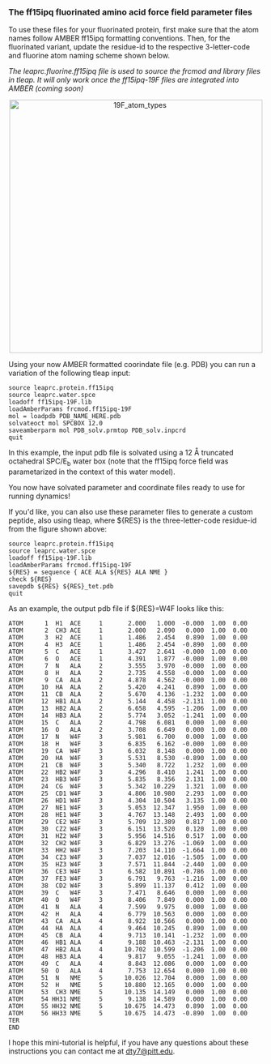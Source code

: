 ### The ff15ipq fluorinated amino acid force field parameter files

To use these files for your fluorinated protein, first make sure that the atom names follow AMBER ff15ipq formatting conventions. Then, for the fluorinated variant, update the residue-id to the respective 3-letter-code and fluorine atom naming scheme shown below.

*The leaprc.fluorine.ff15ipq file is used to source the frcmod and library files in tleap. It will only work once the ff15ipq-19F files are integrated into AMBER (coming soon)*

<p align="center">
   <img src="../docs/19F_ipq_structures_atom_types.png" alt="19F_atom_types" width="500">
</p>

Using your now AMBER formatted coorindate file (e.g. PDB) you can run a variation of the following tleap input:
``` 
source leaprc.protein.ff15ipq
source leaprc.water.spce
loadoff ff15ipq-19F.lib
loadAmberParams frcmod.ff15ipq-19F
mol = loadpdb PDB_NAME_HERE.pdb
solvateoct mol SPCBOX 12.0
saveamberparm mol PDB_solv.prmtop PDB_solv.inpcrd
quit
```

In this example, the input pdb file is solvated using a 12 <span>&#8491;</span> truncated octahedral SPC/E<sub>b</sub> water box (note that the ff15ipq force field was parametarized in the context of this water model).

You now have solvated parameter and coordinate files ready to use for running dynamics!

If you'd like, you can also use these parameter files to generate a custom peptide, also using tleap, where ${RES} is the three-letter-code residue-id from the figure shown above:
```
source leaprc.protein.ff15ipq
source leaprc.water.spce
loadoff ff15ipq-19F.lib
loadAmberParams frcmod.ff15ipq-19F
${RES} = sequence { ACE ALA ${RES} ALA NME }
check ${RES}
savepdb ${RES} ${RES}_tet.pdb
quit
```

As an example, the output pdb file if ${RES}=W4F looks like this:
```
ATOM      1  H1  ACE     1       2.000   1.000  -0.000  1.00  0.00
ATOM      2  CH3 ACE     1       2.000   2.090   0.000  1.00  0.00
ATOM      3  H2  ACE     1       1.486   2.454   0.890  1.00  0.00
ATOM      4  H3  ACE     1       1.486   2.454  -0.890  1.00  0.00
ATOM      5  C   ACE     1       3.427   2.641  -0.000  1.00  0.00
ATOM      6  O   ACE     1       4.391   1.877  -0.000  1.00  0.00
ATOM      7  N   ALA     2       3.555   3.970  -0.000  1.00  0.00
ATOM      8  H   ALA     2       2.735   4.558  -0.000  1.00  0.00
ATOM      9  CA  ALA     2       4.878   4.562  -0.000  1.00  0.00
ATOM     10  HA  ALA     2       5.420   4.241   0.890  1.00  0.00
ATOM     11  CB  ALA     2       5.670   4.136  -1.232  1.00  0.00
ATOM     12  HB1 ALA     2       5.144   4.458  -2.131  1.00  0.00
ATOM     13  HB2 ALA     2       6.658   4.595  -1.206  1.00  0.00
ATOM     14  HB3 ALA     2       5.774   3.052  -1.241  1.00  0.00
ATOM     15  C   ALA     2       4.798   6.081   0.000  1.00  0.00
ATOM     16  O   ALA     2       3.708   6.649   0.000  1.00  0.00
ATOM     17  N   W4F     3       5.981   6.700   0.000  1.00  0.00
ATOM     18  H   W4F     3       6.835   6.162  -0.000  1.00  0.00
ATOM     19  CA  W4F     3       6.032   8.148   0.000  1.00  0.00
ATOM     20  HA  W4F     3       5.531   8.530  -0.890  1.00  0.00
ATOM     21  CB  W4F     3       5.340   8.722   1.232  1.00  0.00
ATOM     22  HB2 W4F     3       4.296   8.410   1.241  1.00  0.00
ATOM     23  HB3 W4F     3       5.835   8.356   2.131  1.00  0.00
ATOM     24  CG  W4F     3       5.342  10.229   1.321  1.00  0.00
ATOM     25  CD1 W4F     3       4.806  10.980   2.293  1.00  0.00
ATOM     26  HD1 W4F     3       4.304  10.504   3.135  1.00  0.00
ATOM     27  NE1 W4F     3       5.053  12.347   1.950  1.00  0.00
ATOM     28  HE1 W4F     3       4.767  13.148   2.493  1.00  0.00
ATOM     29  CE2 W4F     3       5.709  12.389   0.817  1.00  0.00
ATOM     30  CZ2 W4F     3       6.151  13.520   0.120  1.00  0.00
ATOM     31  HZ2 W4F     3       5.956  14.516   0.517  1.00  0.00
ATOM     32  CH2 W4F     3       6.829  13.276  -1.069  1.00  0.00
ATOM     33  HH2 W4F     3       7.203  14.110  -1.664  1.00  0.00
ATOM     34  CZ3 W4F     3       7.037  12.016  -1.505  1.00  0.00
ATOM     35  HZ3 W4F     3       7.571  11.844  -2.440  1.00  0.00
ATOM     36  CE3 W4F     3       6.582  10.891  -0.786  1.00  0.00
ATOM     37  FE3 W4F     3       6.791   9.763  -1.216  1.00  0.00
ATOM     38  CD2 W4F     3       5.899  11.137   0.412  1.00  0.00
ATOM     39  C   W4F     3       7.471   8.646   0.000  1.00  0.00
ATOM     40  O   W4F     3       8.406   7.849   0.000  1.00  0.00
ATOM     41  N   ALA     4       7.599   9.975   0.000  1.00  0.00
ATOM     42  H   ALA     4       6.779  10.563   0.000  1.00  0.00
ATOM     43  CA  ALA     4       8.922  10.566   0.000  1.00  0.00
ATOM     44  HA  ALA     4       9.464  10.245   0.890  1.00  0.00
ATOM     45  CB  ALA     4       9.713  10.141  -1.232  1.00  0.00
ATOM     46  HB1 ALA     4       9.188  10.463  -2.131  1.00  0.00
ATOM     47  HB2 ALA     4      10.702  10.599  -1.206  1.00  0.00
ATOM     48  HB3 ALA     4       9.817   9.055  -1.241  1.00  0.00
ATOM     49  C   ALA     4       8.843  12.086   0.000  1.00  0.00
ATOM     50  O   ALA     4       7.753  12.654   0.000  1.00  0.00
ATOM     51  N   NME     5      10.026  12.704   0.000  1.00  0.00
ATOM     52  H   NME     5      10.880  12.165   0.000  1.00  0.00
ATOM     53  CH3 NME     5      10.135  14.149   0.000  1.00  0.00
ATOM     54 HH31 NME     5       9.138  14.589   0.000  1.00  0.00
ATOM     55 HH32 NME     5      10.675  14.473   0.890  1.00  0.00
ATOM     56 HH33 NME     5      10.675  14.473  -0.890  1.00  0.00
TER   
END
```

I hope this mini-tutorial is helpful, if you have any questions about these instructions you can contact me at dty7@pitt.edu. 
